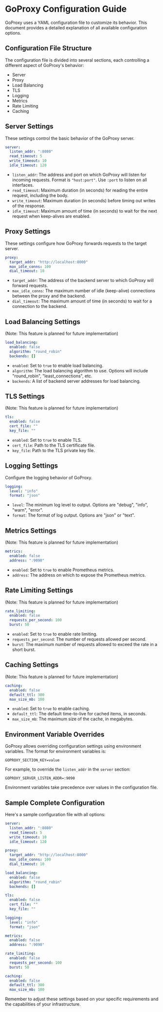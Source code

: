 # GoProxy Configuration Guide

GoProxy uses a YAML configuration file to customize its behavior. This document provides a detailed explanation of all available configuration options.

## Configuration File Structure

The configuration file is divided into several sections, each controlling a different aspect of GoProxy's behavior:

- Server
- Proxy
- Load Balancing
- TLS
- Logging
- Metrics
- Rate Limiting
- Caching

## Server Settings

These settings control the basic behavior of the GoProxy server.

```yaml
server:
  listen_addr: ":8080"
  read_timeout: 5
  write_timeout: 10
  idle_timeout: 120
```

- `listen_addr`: The address and port on which GoProxy will listen for incoming requests. Format is `"host:port"`. Use `:port` to listen on all interfaces.
- `read_timeout`: Maximum duration (in seconds) for reading the entire request, including the body.
- `write_timeout`: Maximum duration (in seconds) before timing out writes of the response.
- `idle_timeout`: Maximum amount of time (in seconds) to wait for the next request when keep-alives are enabled.

## Proxy Settings

These settings configure how GoProxy forwards requests to the target server.

```yaml
proxy:
  target_addr: "http://localhost:8000"
  max_idle_conns: 100
  dial_timeout: 10
```

- `target_addr`: The address of the backend server to which GoProxy will forward requests.
- `max_idle_conns`: The maximum number of idle (keep-alive) connections between the proxy and the backend.
- `dial_timeout`: The maximum amount of time (in seconds) to wait for a connection to the backend.

## Load Balancing Settings

(Note: This feature is planned for future implementation)

```yaml
load_balancing:
  enabled: false
  algorithm: "round_robin"
  backends: []
```

- `enabled`: Set to `true` to enable load balancing.
- `algorithm`: The load balancing algorithm to use. Options will include "round_robin", "least_connections", etc.
- `backends`: A list of backend server addresses for load balancing.

## TLS Settings

(Note: This feature is planned for future implementation)

```yaml
tls:
  enabled: false
  cert_file: ""
  key_file: ""
```

- `enabled`: Set to `true` to enable TLS.
- `cert_file`: Path to the TLS certificate file.
- `key_file`: Path to the TLS private key file.

## Logging Settings

Configure the logging behavior of GoProxy.

```yaml
logging:
  level: "info"
  format: "json"
```

- `level`: The minimum log level to output. Options are "debug", "info", "warn", "error".
- `format`: The format of log output. Options are "json" or "text".

## Metrics Settings

(Note: This feature is planned for future implementation)

```yaml
metrics:
  enabled: false
  address: ":9090"
```

- `enabled`: Set to `true` to enable Prometheus metrics.
- `address`: The address on which to expose the Prometheus metrics.

## Rate Limiting Settings

(Note: This feature is planned for future implementation)

```yaml
rate_limiting:
  enabled: false
  requests_per_second: 100
  burst: 50
```

- `enabled`: Set to `true` to enable rate limiting.
- `requests_per_second`: The number of requests allowed per second.
- `burst`: The maximum number of requests allowed to exceed the rate in a short burst.

## Caching Settings

(Note: This feature is planned for future implementation)

```yaml
caching:
  enabled: false
  default_ttl: 300
  max_size_mb: 100
```

- `enabled`: Set to `true` to enable caching.
- `default_ttl`: The default time-to-live for cached items, in seconds.
- `max_size_mb`: The maximum size of the cache, in megabytes.

## Environment Variable Overrides

GoProxy allows overriding configuration settings using environment variables. The format for environment variables is:

```
GOPROXY_SECTION_KEY=value
```

For example, to override the `listen_addr` in the `server` section:

```
GOPROXY_SERVER_LISTEN_ADDR=:9090
```

Environment variables take precedence over values in the configuration file.

## Sample Complete Configuration

Here's a sample configuration file with all options:

```yaml
server:
  listen_addr: ":8080"
  read_timeout: 5
  write_timeout: 10
  idle_timeout: 120

proxy:
  target_addr: "http://localhost:8000"
  max_idle_conns: 100
  dial_timeout: 10

load_balancing:
  enabled: false
  algorithm: "round_robin"
  backends: []

tls:
  enabled: false
  cert_file: ""
  key_file: ""

logging:
  level: "info"
  format: "json"

metrics:
  enabled: false
  address: ":9090"

rate_limiting:
  enabled: false
  requests_per_second: 100
  burst: 50

caching:
  enabled: false
  default_ttl: 300
  max_size_mb: 100
```

Remember to adjust these settings based on your specific requirements and the capabilities of your infrastructure.
